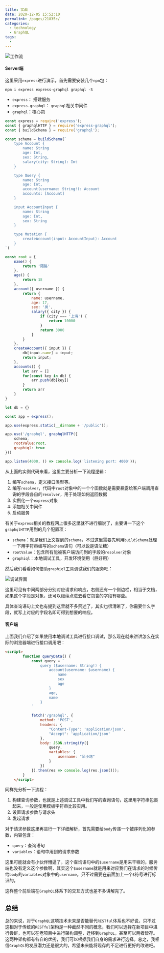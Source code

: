 ```yaml
---
title: 实战
date: 2020-12-05 15:52:10
permalink: /pages/21835c/
categories:
  - technology
  - GraphQL
tags:
  - 
---
```


![工作流](https://blog-images-1257398419.cos.ap-nanjing.myqcloud.com/GraphQL/practice.png)

#### Server端

这里采用`express`进行演示，首先需要安装几个`npm`包：

```shell
npm i express express-graphql graphql -S
```

- `express`： 搭建服务
- `express-graphql`： `graphql`相关中间件
- `graphql`：核心包

```javascript
const express = require('express');
const { graphqlHTTP } = require('express-graphql');
const { buildSchema } = require('graphql');

const schema = buildSchema(`
    type Account {
        name: String
        age: Int,
        sex: String,
        salary(city: String): Int
    }

    type Query {
        name: String
        age: Int,
        account(username: String!): Account
        accounts: [Account]
    }

    input AccountInput {
        name: String
        age: Int,
        sex: String
    }

    type Mutation {
        createAccount(input: AccountInput): Account
    }
`)

const root = {
    name() {
        return '陌路'
    },
    age() {
        return 18
    },
    account({ username }) {
        return {
            name: username,
            age: 17,
            sex: '男',
            salary({ city }) {
                if (city === '上海') {
                    return 10000
                }
                return 3000
            }
        }
    },
    createAccount({ input }) {
        db[input.name] = input;
        return input;
    },
    accounts() {
        let arr = []
        for(const key in db) {
            arr.push(db[key])
        }
        return arr
    }
}

let db = {}

const app = express();

app.use(express.static(__dirname + '/public'));

app.use('/graphql', graphqlHTTP({
    schema,
    rootValue:root,
    graphiql: true
}))

app.listen(4000, () => console.log('listening port: 4000'));
```

从上面的实例代码来看，这里主要分析一下流程逻辑：

1. 编写`schema`，定义接口类型等。
2. 编写`resolver`，代码中`root`对象中的一个个函数就是需要暴露给客户端调用查询的字段各自的`resolver`，用于处理如何返回数据
3. 实例化一个`express`对象
4. 添加相关中间件
5. 启动服务

有关于`express`相关的教程网上很多这里就不进行细说了，主要讲一下这个`graphqlHTTP`用到的几个配置项：

- `schema`：就是我们上文提到的`schema`，不过这里需要先利用`buildSchema`处理一下用字符串编写的`schema`语句（可以说是语法糖）
- `rootValue`：包含所有能被客户端访问到的字段的`resolver`对象
- `graphiql`：本地调试工具，开发环境使用（巨好用）

然后我们看看如何借助`graphiql`工具调试我们的服务吧：

![调试界面](https://blog-images-1257398419.cos.ap-nanjing.myqcloud.com/GraphQL/graphiql.png)

这里可见有中间两部分分别对应请求和响应，右侧还有一个侧边栏，相当于文档，如果这个字段是对象，还可以继续点进去看它包含的字段有哪些。

具体查询语句上文也有提到这里就不多赘述了，其实也很清晰了，你需要什么字段，就写上对应的字段名即可得到想要的响应。

#### 客户端

上面我们介绍了如果使用本地调试工具进行接口调试，那么现在就来讲讲怎么在实际的浏览器端进行接口调用吧：

```html
<script>
        function queryData() {
            const query = `
                query ($username: String!) {
                    account(username: $username) {
                        name
                        sex
                        age
                    }
                    age,
                    name
                }
            `

            fetch('/graphql', {
                method: 'POST',
                headers: {
                    "Content-Type": 'application/json',
                    "Accept": 'application/json'
                },
                body: JSON.stringify({
                    query,
                    variables: {
                        username: "陌小路"
                    }
                })
            }).then(res => console.log(res.json()));
        }
    </script>
```

同样先分析一下流程：

1. 构建查询参数，也就是上述调试工具中我们写的查询语句，这里用字符串包裹起来，一般是使用模板字符串比较实用。
2. 设置请求参数与请求头
3. 发起请求

对于请求参数这里再进行一下详细解析，首先需要给`body`传递一个被序列化的参数，内容包含：

- `query`：查询语句
- `variables`：语句中用到的请求参数

这里可能就会有小伙伴懵逼了，这个查询语句中的`$username`是用来干嘛的，服务端也没有定义这个参数啊，其实这个`$username`就是用来对应我们在请求的时候传给`body`的`variables`对象中的`username`，只不过需要在前面加上一个`$`符号进行标识的。

这样整个前后端在`GraphQL`体系下的交互方式也差不多讲解完了。

## 总结

总的来说，对于`GraphQL`这项技术未来是否能替代`RESTful`体系也不好说，只不过这相对于传统的`RESTful`架构是一种截然不同的概念，我们可以选择在新项目中进行尝鲜，也可以在老项目中进行架构调整，迁移到`GraphQL`，甚至可以两者皆存。这两种架构都有各自的优劣，我们可以根据我们自身的需求进行选择。总之，我相信`GraphQL`的发展潜力还是很大的，希望未来能将现存的不足进行更好的改进吧。